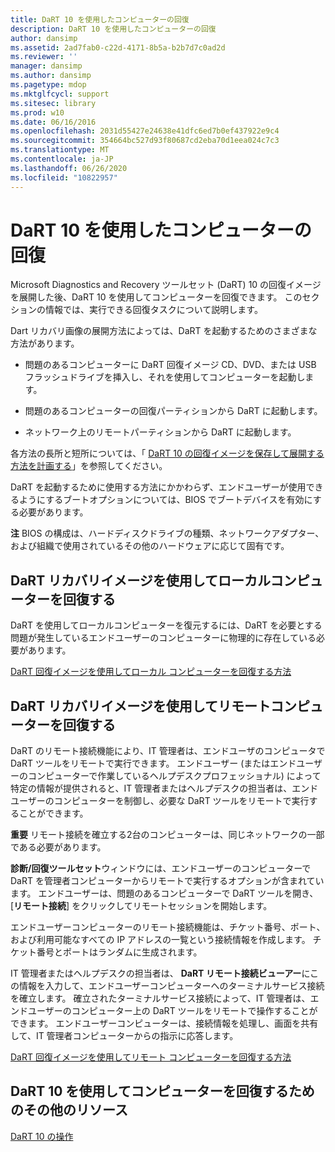 ```yaml
---
title: DaRT 10 を使用したコンピューターの回復
description: DaRT 10 を使用したコンピューターの回復
author: dansimp
ms.assetid: 2ad7fab0-c22d-4171-8b5a-b2b7d7c0ad2d
ms.reviewer: ''
manager: dansimp
ms.author: dansimp
ms.pagetype: mdop
ms.mktglfcycl: support
ms.sitesec: library
ms.prod: w10
ms.date: 06/16/2016
ms.openlocfilehash: 2031d55427e24638e41dfc6ed7b0ef437922e9c4
ms.sourcegitcommit: 354664bc527d93f80687cd2eba70d1eea024c7c3
ms.translationtype: MT
ms.contentlocale: ja-JP
ms.lasthandoff: 06/26/2020
ms.locfileid: "10822957"
---
```

# DaRT 10 を使用したコンピューターの回復


Microsoft Diagnostics and Recovery ツールセット (DaRT) 10 の回復イメージを展開した後、DaRT 10 を使用してコンピューターを回復できます。 このセクションの情報では、実行できる回復タスクについて説明します。

Dart リカバリ画像の展開方法によっては、DaRT を起動するためのさまざまな方法があります。

-   問題のあるコンピューターに DaRT 回復イメージ CD、DVD、または USB フラッシュドライブを挿入し、それを使用してコンピューターを起動します。

-   問題のあるコンピューターの回復パーティションから DaRT に起動します。

-   ネットワーク上のリモートパーティションから DaRT に起動します。

各方法の長所と短所については、「 [DaRT 10 の回復イメージを保存して展開する方法を計画する](planning-how-to-save-and-deploy-the-dart-10-recovery-image.md)」を参照してください。

DaRT を起動するために使用する方法にかかわらず、エンドユーザーが使用できるようにするブートオプションについては、BIOS でブートデバイスを有効にする必要があります。

**注** BIOS の構成は、ハードディスクドライブの種類、ネットワークアダプター、および組織で使用されているその他のハードウェアに応じて固有です。

 

## DaRT リカバリイメージを使用してローカルコンピューターを回復する


DaRT を使用してローカルコンピューターを復元するには、DaRT を必要とする問題が発生しているエンドユーザーのコンピューターに物理的に存在している必要があります。

[DaRT 回復イメージを使用してローカル コンピューターを回復する方法](how-to-recover-local-computers-by-using-the-dart-recovery-image-dart-10.md)

## DaRT リカバリイメージを使用してリモートコンピューターを回復する


DaRT のリモート接続機能により、IT 管理者は、エンドユーザのコンピュータで DaRT ツールをリモートで実行できます。 エンドユーザー (またはエンドユーザーのコンピューターで作業しているヘルプデスクプロフェッショナル) によって特定の情報が提供されると、IT 管理者またはヘルプデスクの担当者は、エンドユーザーのコンピューターを制御し、必要な DaRT ツールをリモートで実行することができます。

**重要** リモート接続を確立する2台のコンピューターは、同じネットワークの一部である必要があります。

 

**診断/回復ツールセット**ウィンドウには、エンドユーザーのコンピューターで DaRT を管理者コンピューターからリモートで実行するオプションが含まれています。 エンドユーザーは、問題のあるコンピューターで DaRT ツールを開き、[**リモート接続**] をクリックしてリモートセッションを開始します。

エンドユーザーコンピューターのリモート接続機能は、チケット番号、ポート、および利用可能なすべての IP アドレスの一覧という接続情報を作成します。 チケット番号とポートはランダムに生成されます。

IT 管理者またはヘルプデスクの担当者は、 **DaRT リモート接続ビューアー**にこの情報を入力して、エンドユーザーコンピューターへのターミナルサービス接続を確立します。 確立されたターミナルサービス接続によって、IT 管理者は、エンドユーザーのコンピューター上の DaRT ツールをリモートで操作することができます。 エンドユーザーコンピューターは、接続情報を処理し、画面を共有して、IT 管理者コンピューターからの指示に応答します。

[DaRT 回復イメージを使用してリモート コンピューターを回復する方法](how-to-recover-remote-computers-by-using-the-dart-recovery-image-dart-10.md)

## DaRT 10 を使用してコンピューターを回復するためのその他のリソース


[DaRT 10 の操作](operations-for-dart-10.md)

 

 





